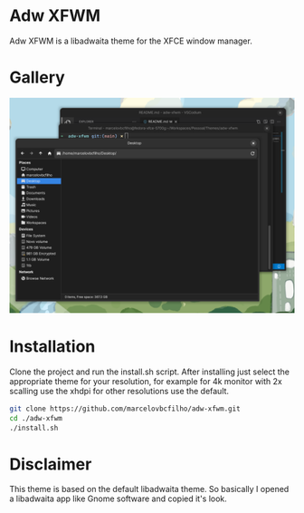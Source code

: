 # Adw XFWM

Adw XFWM is a libadwaita theme for the XFCE window manager.

# Gallery

![Screenshot showing hwo this theme will look like.](screenshot_1.png)

# Installation

Clone the project and run the install.sh script. After installing just select the appropriate theme for your resolution, for example for 4k monitor with 2x scalling use the xhdpi for other resolutions use the default.

```bash
git clone https://github.com/marcelovbcfilho/adw-xfwm.git
cd ./adw-xfwm
./install.sh
```

# Disclaimer

This theme is based on the default libadwaita theme. So basically I opened a libadwaita app like Gnome software and copied it's look.

